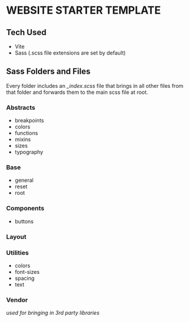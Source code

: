 # WEBSITE STARTER TEMPLATE

## Tech Used

-   Vite
-   Sass (.scss file extensions are set by default)

## Sass Folders and Files

Every folder includes an _\_index.scss_ file that brings in all other files from that folder and forwards them to the main scss file at root.

### Abstracts

-   breakpoints
-   colors
-   functions
-   mixins
-   sizes
-   typography

### Base

-   general
-   reset
-   root

### Components

-   buttons

### Layout

### Utilities

-   colors
-   font-sizes
-   spacing
-   text

### Vendor

_used for bringing in 3rd party libraries_
